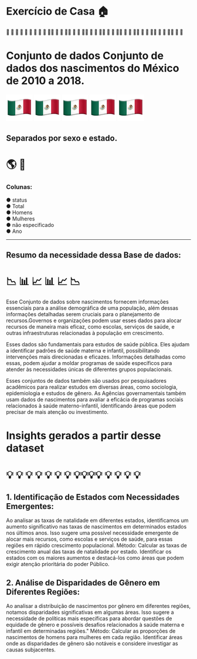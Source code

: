 # Exercício de Casa 🏠 

####  :star2: :star2: :star2: :star2: :star2: :star2: :star2: :star2: :star2: :star2:🌟 🌟 🌟 🌟🌟 🌟 🌟 🌟🌟 🌟 🌟 🌟🌟 🌟 🌟 🌟🌟 🌟 🌟 🌟🌟 🌟 🌟 🌟🌟 🌟 🌟 🌟🌟 🌟 🌟
# Conjunto de dados Conjunto de dados  dos nascimentos do México de 2010 a 2018.
###### ![Alt text](image.png)  ![Alt text](image.png)  ![Alt text](image.png)  ![Alt text](image.png) ![Alt text](image.png)  


## Separados por sexo e estado.
# :earth_americas:  :couple:     

### Colunas: 
● status  
● Total  
● Homens  
● Mulheres  
● não especificado  
● Ano  

***


## Resumo da necessidade dessa Base de dados: 

# 📉  📊 📈  📊 📈 📉

 Esse Conjunto de dados sobre nascimentos fornecem informações essenciais para a análise demográfica de uma população, além dessas informações detalhadas serem cruciais para o planejamento de recursos.Governos e organizações podem usar esses dados para alocar recursos de maneira mais eficaz, como escolas, serviços de saúde, e outras infraestruturas relacionadas à população em crescimento.

Esses dados são fundamentais para estudos de saúde pública. Eles ajudam a identificar padrões de saúde materna e infantil, possibilitando intervenções mais direcionadas e eficazes. Informações detalhadas como essas, podem ajudar a moldar programas de saúde específicos para atender às necessidades únicas de diferentes grupos populacionais.

Esses conjuntos de dados também são usados por pesquisadores acadêmicos para realizar estudos em diversas áreas, como sociologia, epidemiologia e estudos de gênero. As Agências governamentais também usam dados de nascimentos para avaliar a eficácia de programas sociais relacionados à saúde materno-infantil, identificando áreas que podem precisar de mais atenção ou investimento.

# Insights gerados a partir desse dataset

#  💡 💡 💡 💡 💡 💡 💡 💡💡💡💡 💡 💡 💡 💡 

## 1. Identificação de Estados com Necessidades Emergentes:

Ao analisar as taxas de natalidade em diferentes estados, identificamos um aumento significativo nas taxas de nascimentos em determinados estados nos últimos anos. Isso sugere uma possível necessidade emergente de alocar mais recursos, como escolas e serviços de saúde, para essas regiões em rápido crescimento populacional.
Método: Calcular as taxas de crescimento anual das taxas de natalidade por estado. Identificar os estados com os maiores aumentos e destacá-los como áreas que podem exigir atenção prioritária do poder Público.

## 2. Análise de Disparidades de Gênero em Diferentes Regiões:

Ao analisar a distribuição de nascimentos por gênero em diferentes regiões, notamos disparidades significativas em algumas áreas. Isso sugere a necessidade de políticas mais específicas para abordar questões de equidade de gênero e possíveis desafios relacionados à saúde materna e infantil em determinadas regiões."
Método: Calcular as proporções de nascimentos de homens para mulheres em cada região. Identificar áreas onde as disparidades de gênero são notáveis e considere investigar as causas subjacentes.